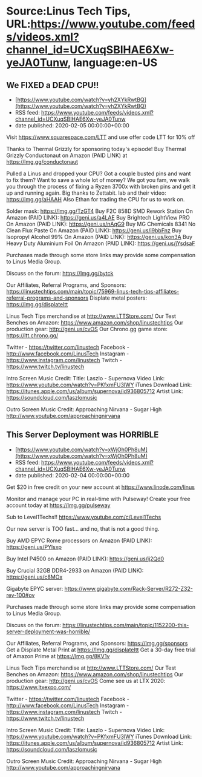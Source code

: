 # Source:Linus Tech Tips, URL:https://www.youtube.com/feeds/videos.xml?channel_id=UCXuqSBlHAE6Xw-yeJA0Tunw, language:en-US

## We FIXED a DEAD CPU!!
 - [https://www.youtube.com/watch?v=yh2XYkRwtBQ](https://www.youtube.com/watch?v=yh2XYkRwtBQ)
 - RSS feed: https://www.youtube.com/feeds/videos.xml?channel_id=UCXuqSBlHAE6Xw-yeJA0Tunw
 - date published: 2020-02-05 00:00:00+00:00

Visit https://www.squarespace.com/LTT and use offer code LTT for 10% off

Thanks to Thermal Grizzly for sponsoring today's episode! Buy Thermal Grizzly Conductonaut on Amazon (PAID LINK) at https://lmg.gg/conductonaut

Pulled a Linus and dropped your CPU? Got a couple busted pins and want to fix them? Want to save a whole lot of money? We got you fam, we walk you through the process of fixing a Ryzen 3700x with broken pins and get it up and running again. Big thanks to Zettabit. lab and their video:  https://lmg.gg/aHAAH
Also Ethan for trading the CPU for us to work on. 

Solder mask: https://lmg.gg/TzGT4
Buy F2C 858D SMD Rework Station
On Amazon (PAID LINK): https://geni.us/a4LAE
Buy Brightech LightView PRO
On Amazon (PAID LINK): https://geni.us/nAqG9
Buy MG Chemicals 8341 No Clean Flux Paste
On Amazon (PAID LINK): https://geni.us/i9bbFnz
Buy Isopropyl Alcohol 99%
On Amazon (PAID LINK): https://geni.us/kon3A
Buy Heavy Duty Aluminium Foil
On Amazon (PAID LINK): https://geni.us/jYsdsaF

Purchases made through some store links may provide some compensation to Linus Media Group.

Discuss on the forum: https://lmg.gg/bytck

Our Affiliates, Referral Programs, and Sponsors: https://linustechtips.com/main/topic/75969-linus-tech-tips-affiliates-referral-programs-and-sponsors
Displate metal posters: https://lmg.gg/displateltt

Linus Tech Tips merchandise at http://www.LTTStore.com/
Our Test Benches on Amazon: https://www.amazon.com/shop/linustechtips
Our production gear: http://geni.us/cvOS
Our Chrono.gg game store: https://ltt.chrono.gg/

Twitter - https://twitter.com/linustech
Facebook - http://www.facebook.com/LinusTech
Instagram - https://www.instagram.com/linustech
Twitch - https://www.twitch.tv/linustech

Intro Screen Music Credit:
Title: Laszlo - Supernova
Video Link: https://www.youtube.com/watch?v=PKfxmFU3lWY
iTunes Download Link: https://itunes.apple.com/us/album/supernova/id936805712
Artist Link: https://soundcloud.com/laszlomusic

Outro Screen Music Credit: Approaching Nirvana - Sugar High http://www.youtube.com/approachingnirvana

## This Server Deployment was HORRIBLE
 - [https://www.youtube.com/watch?v=xWjOh0Ph8uM](https://www.youtube.com/watch?v=xWjOh0Ph8uM)
 - RSS feed: https://www.youtube.com/feeds/videos.xml?channel_id=UCXuqSBlHAE6Xw-yeJA0Tunw
 - date published: 2020-02-04 00:00:00+00:00

Get $20 in free credit on your new account at https://www.linode.com/linus

Monitor and manage your PC in real-time with Pulseway! Create your free account today at https://lmg.gg/pulseway

Sub to Level1Techs!! https://www.youtube.com/c/Level1Techs

Our new server is TOO fast... and no, that is not a good thing.

Buy AMD EPYC Rome processors on Amazon (PAID LINK): https://geni.us/PYlsxp

Buy Intel P4500 on Amazon (PAID LINK): https://geni.us/ij2Qd0

Buy Crucial 32GB DDR4-2933 on Amazon (PAID LINK): https://geni.us/c8MOx

Gigabyte EPYC server: https://www.gigabyte.com/Rack-Server/R272-Z32-rev-100#ov

Purchases made through some store links may provide some compensation to Linus Media Group.

Discuss on the forum: https://linustechtips.com/main/topic/1152200-this-server-deployment-was-horrible/

Our Affiliates, Referral Programs, and Sponsors: https://lmg.gg/sponsors
Get a Displate Metal Print at https://lmg.gg/displateltt
Get a 30-day free trial of Amazon Prime at https://lmg.gg/8KV1v

Linus Tech Tips merchandise at http://www.LTTStore.com/ 
Our Test Benches on Amazon: https://www.amazon.com/shop/linustechtips 
Our production gear: http://geni.us/cvOS
Come see us at LTX 2020: https://www.ltxexpo.com/

Twitter - https://twitter.com/linustech
Facebook - http://www.facebook.com/LinusTech
Instagram - https://www.instagram.com/linustech
Twitch - https://www.twitch.tv/linustech 

Intro Screen Music Credit:
Title: Laszlo - Supernova
Video Link: https://www.youtube.com/watch?v=PKfxmFU3lWY
iTunes Download Link: https://itunes.apple.com/us/album/supernova/id936805712
Artist Link: https://soundcloud.com/laszlomusic

Outro Screen Music Credit: Approaching Nirvana - Sugar High http://www.youtube.com/approachingnirvana


